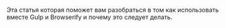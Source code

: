 Эта статья которая поможет вам разобраться в том как использовать вместе
Gulp и Browserify и почему это следует делать. 